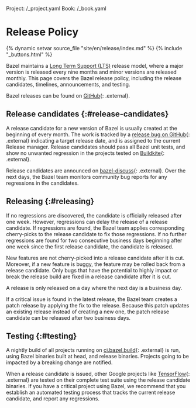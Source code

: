 Project: /_project.yaml
Book: /_book.yaml

# Release Policy

{% dynamic setvar source_file "site/en/release/index.md" %}
{% include "_buttons.html" %}

Bazel maintains a
[Long Term Support (LTS)](/release/versioning)
release model, where a major version is released every nine months and minor
versions are released monthly. This page covers the Bazel release policy,
including the release candidates, timelines, announcements, and testing.

Bazel releases can be found on
[GitHub](https://github.com/bazelbuild/bazel/releases){: .external}.

## Release candidates {:#release-candidates}

A release candidate for a new version of Bazel is usually created at the
beginning of every month. The work is tracked by a
[release bug on GitHub](https://github.com/bazelbuild/bazel/issues?q=is%3Aissue+is%3Aopen+label%3Arelease){: .external}
indicating a target release date, and is assigned to the current Release manager.
Release candidates should pass all Bazel unit tests, and show no unwanted
regression in the projects tested on [Buildkite](https://buildkite.com/bazel){: .external}.

Release candidates are announced on
[bazel-discuss](https://groups.google.com/g/bazel-discuss){: .external}.
Over the next days, the Bazel team monitors community bug reports for any
regressions in the candidates.

## Releasing {:#releasing}

If no regressions are discovered, the candidate is officially released after
one week. However, regressions can delay the release of a release candidate. If
regressions are found, the Bazel team applies corresponding cherry-picks to the
release candidate to fix those regressions. If no further regressions are found
for two consecutive business days beginning after one week since the first
release candidate, the candidate is released.

New features are not cherry-picked into a release candidate after it is cut.
Moreover, if a new feature is buggy, the feature may be rolled back from a
release candidate. Only bugs that have the potential to highly impact or break
the release build are fixed in a release candidate after it is cut.

A release is only released on a day where the next day is a business day.

If a critical issue is found in the latest release, the Bazel team creates a
patch release by applying the fix to the release. Because this patch updates an
existing release instead of creating a new one, the patch release candidate can
be released after two business days.

## Testing {:#testing}

A nightly build of all projects running on
[ci.bazel.build](https://github.com/bazelbuild/continuous-integration/blob/master/buildkite/README.md){: .external} is run, using Bazel
binaries built at head, and release binaries. Projects going to be impacted by a
breaking change are notified.

When a release candidate is issued, other Google projects like
[TensorFlow](https://tensorflow.org){: .external} are tested on their complete
test suite using the release candidate binaries. If you have a critical project
using Bazel, we recommend that you establish an automated testing process that
tracks the current release candidate, and report any regressions.
